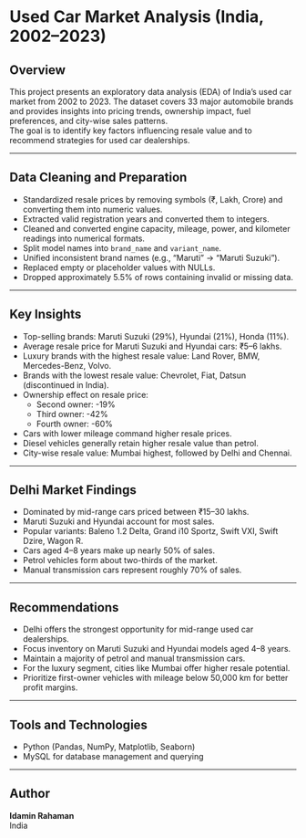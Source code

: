 # Used Car Market Analysis (India, 2002–2023)

## Overview
This project presents an exploratory data analysis (EDA) of India’s used car market from 2002 to 2023. The dataset covers 33 major automobile brands and provides insights into pricing trends, ownership impact, fuel preferences, and city-wise sales patterns.  
The goal is to identify key factors influencing resale value and to recommend strategies for used car dealerships.

---

## Data Cleaning and Preparation
- Standardized resale prices by removing symbols (₹, Lakh, Crore) and converting them into numeric values.  
- Extracted valid registration years and converted them to integers.  
- Cleaned and converted engine capacity, mileage, power, and kilometer readings into numerical formats.  
- Split model names into `brand_name` and `variant_name`.  
- Unified inconsistent brand names (e.g., “Maruti” → “Maruti Suzuki”).  
- Replaced empty or placeholder values with NULLs.  
- Dropped approximately 5.5% of rows containing invalid or missing data.  

---

## Key Insights
- Top-selling brands: Maruti Suzuki (29%), Hyundai (21%), Honda (11%).  
- Average resale price for Maruti Suzuki and Hyundai cars: ₹5–6 lakhs.  
- Luxury brands with the highest resale value: Land Rover, BMW, Mercedes-Benz, Volvo.  
- Brands with the lowest resale value: Chevrolet, Fiat, Datsun (discontinued in India).  
- Ownership effect on resale price:  
  - Second owner: -19%  
  - Third owner: -42%  
  - Fourth owner: -60%  
- Cars with lower mileage command higher resale prices.  
- Diesel vehicles generally retain higher resale value than petrol.  
- City-wise resale value: Mumbai highest, followed by Delhi and Chennai.  

---

## Delhi Market Findings
- Dominated by mid-range cars priced between ₹15–30 lakhs.  
- Maruti Suzuki and Hyundai account for most sales.  
- Popular variants: Baleno 1.2 Delta, Grand i10 Sportz, Swift VXI, Swift Dzire, Wagon R.  
- Cars aged 4–8 years make up nearly 50% of sales.  
- Petrol vehicles form about two-thirds of the market.  
- Manual transmission cars represent roughly 70% of sales.  

---

## Recommendations
- Delhi offers the strongest opportunity for mid-range used car dealerships.  
- Focus inventory on Maruti Suzuki and Hyundai models aged 4–8 years.  
- Maintain a majority of petrol and manual transmission cars.  
- For the luxury segment, cities like Mumbai offer higher resale potential.  
- Prioritize first-owner vehicles with mileage below 50,000 km for better profit margins.  

---

## Tools and Technologies
- Python (Pandas, NumPy, Matplotlib, Seaborn)  
- MySQL for database management and querying  

---

## Author
**Idamin Rahaman**  
India

